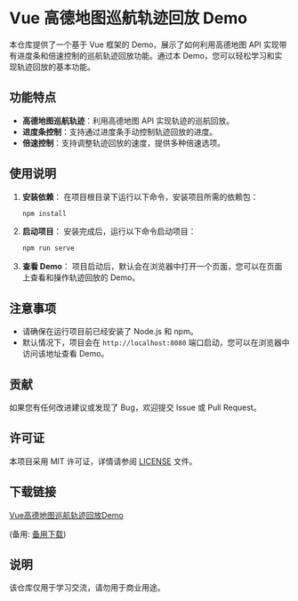 # Vue 高德地图巡航轨迹回放 Demo

本仓库提供了一个基于 Vue 框架的 Demo，展示了如何利用高德地图 API 实现带有进度条和倍速控制的巡航轨迹回放功能。通过本 Demo，您可以轻松学习和实现轨迹回放的基本功能。

## 功能特点

- **高德地图巡航轨迹**：利用高德地图 API 实现轨迹的巡航回放。
- **进度条控制**：支持通过进度条手动控制轨迹回放的进度。
- **倍速控制**：支持调整轨迹回放的速度，提供多种倍速选项。

## 使用说明

1. **安装依赖**：
   在项目根目录下运行以下命令，安装项目所需的依赖包：
   ```bash
   npm install
   ```

2. **启动项目**：
   安装完成后，运行以下命令启动项目：
   ```bash
   npm run serve
   ```

3. **查看 Demo**：
   项目启动后，默认会在浏览器中打开一个页面，您可以在页面上查看和操作轨迹回放的 Demo。

## 注意事项

- 请确保在运行项目前已经安装了 Node.js 和 npm。
- 默认情况下，项目会在 `http://localhost:8080` 端口启动，您可以在浏览器中访问该地址查看 Demo。

## 贡献

如果您有任何改进建议或发现了 Bug，欢迎提交 Issue 或 Pull Request。

## 许可证

本项目采用 MIT 许可证，详情请参阅 [LICENSE](LICENSE) 文件。

## 下载链接
[Vue高德地图巡航轨迹回放Demo](https://pan.quark.cn/s/0a4cfdf6e6cb) 

(备用: [备用下载](https://pan.baidu.com/s/1SQt39xD25G7Tf5JElPsMqQ?pwd=1234))

## 说明

该仓库仅用于学习交流，请勿用于商业用途。
